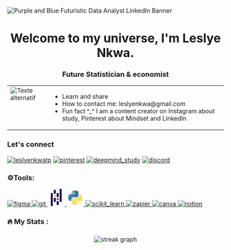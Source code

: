 
![Purple and Blue Futuristic Data Analyst LinkedIn Banner](https://github.com/user-attachments/assets/55e56e11-7d0b-41f7-aef0-c6538332c782)

<h1 align="center"> Welcome to my universe, I'm Leslye Nkwa.</h1>
<h3 align="center">Future Statistician & economist </h3>
<table>
  <tr>
    <td valign="top">
      <img src="https://github.com/user-attachments/assets/68d6fc51-c9a0-43fd-be7e-1f122db2738c" alt="Texte alternatif" width="300">
    </td>
    <td valign="top">
      <ul>
        <li> Learn and share</li>
        <li> How to contact me: leslyenkwa@gmail.com</li>
        <li> Fun fact ^_^ I am a content creator on Instagram about study, Pinterest about Mindset and LinkedIn</li>
      </ul>
    </td>
  </tr>
</table>

<h3 align="left">Let's connect</h3>
<p align="left">
  <a href="https://linkedin.com/in/leslyenkwatp" target="_blank"><img align="center" src="https://raw.githubusercontent.com/rahuldkjain/github-profile-readme-generator/master/src/images/icons/Social/linked-in-alt.svg" alt="leslyenkwatp" height="30" width="40" /></a>
  <a href="https://pinterest.com/leslyenkwa" target="_blank"><img align="center" src="https://raw.githubusercontent.com/rahuldkjain/github-profile-readme-generator/master/src/images/icons/Social/pinterest.svg" alt="pinterest" height="30" width="40" /></a>
  <a href="https://instagram.com/deepmind_study" target="_blank"><img align="center" src="https://raw.githubusercontent.com/rahuldkjain/github-profile-readme-generator/master/src/images/icons/Social/instagram.svg" alt="deepmind_study" height="30" width="40" /></a>
  <a href="https://discord.com/users/1234558965895921664" target="_blank"><img align="center" src="https://raw.githubusercontent.com/rahuldkjain/github-profile-readme-generator/master/src/images/icons/Social/discord.svg" alt="discord" height="30" width="40" /></a>
</p>

<h3 align="left"> ⚙️Tools:</h3>
<p align="left">
  <a href="https://www.figma.com/" target="_blank" rel="noreferrer">
    <img src="https://www.vectorlogo.zone/logos/figma/figma-icon.svg" alt="figma" width="40" height="40"/>
  </a>
  <a href="https://git-scm.com/" target="_blank" rel="noreferrer">
    <img src="https://www.vectorlogo.zone/logos/git-scm/git-scm-icon.svg" alt="git" width="40" height="40"/>
  </a>
  <a href="https://pandas.pydata.org/" target="_blank" rel="noreferrer">
    <img src="https://raw.githubusercontent.com/devicons/devicon/2ae2a900d2f041da66e950e4d48052658d850630/icons/pandas/pandas-original.svg" alt="pandas" width="40" height="40"/>
  </a>
  <a href="https://www.python.org" target="_blank" rel="noreferrer">
    <img src="https://raw.githubusercontent.com/devicons/devicon/master/icons/python/python-original.svg" alt="python" width="40" height="40"/>
  </a>
  <a href="https://scikit-learn.org/" target="_blank" rel="noreferrer">
    <img src="https://upload.wikimedia.org/wikipedia/commons/0/05/Scikit_learn_logo_small.svg" alt="scikit_learn" width="40" height="40"/>
  </a>
  <a href="https://zapier.com" target="_blank" rel="noreferrer">
    <img src="https://www.vectorlogo.zone/logos/zapier/zapier-icon.svg" alt="zapier" width="40" height="40"/>
  

  <a href="https://www.canva.com/" target="_blank" rel="noreferrer">
    <img src="https://cdn.jsdelivr.net/gh/devicons/devicon/icons/canva/canva-original.svg" alt="canva" width="40" height="40"/>
  </a>
  <a href="https://www.notion.so/" target="_blank" rel="noreferrer">
    <img src="https://upload.wikimedia.org/wikipedia/commons/4/45/Notion_app_logo.png" alt="notion" width="40" height="40"/>
  </a>
 
</p>


###

<h3 align="left">🔥   My Stats :</h3>

###

<div align="center">
  <img src="https://streak-stats.demolab.com?user=Deep5Mind&locale=en&mode=daily&theme=dark&hide_border=false&border_radius=5&order=3" height="220" alt="streak graph"  />
</div>

